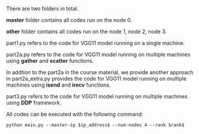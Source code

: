 There are two folders in total. 

**master** folder contains all codes run on the node 0. 

**other** folder contains all codes run on the node 1, node 2, node 3.

part1.py refers to the code for VGG11 model running on a single machine.

part2a.py refers to the code for VGG11 model running on multiple machines using **gather** and **scatter** functions.

In addtion to the part2a in the course material, we provide another approach in part2a_extra.py provides the code for VGG11 model running on multiple machines using **isend** and **irecv** functions.

part3.py refers to the code for VGG11 model running on multiple machines using **DDP** framework.

All codes can be executed with the following command:

```
python main.py --master-ip $ip_address$ --num-nodes 4 --rank $rank$
```